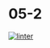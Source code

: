 # 05-2
[![linter](https://github.com/Steven-Pan-1234/05-2/workflows/linter/badge.svg)](https://github.com/marketplace/actions/super-linter)       
